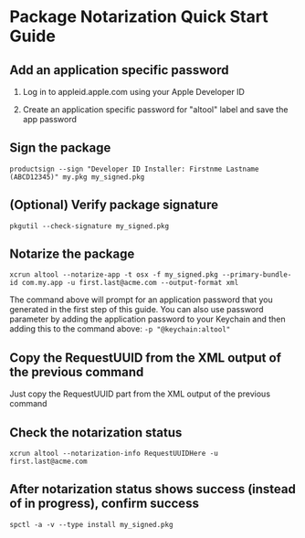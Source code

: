 # Package Notarization Quick Start Guide

## Add an application specific password

1) Log in to appleid.apple.com using your Apple Developer ID

2) Create an application specific password for "altool" label and save the app password

## Sign the package

`productsign --sign "Developer ID Installer: Firstnme Lastname (ABCD12345)" my.pkg my_signed.pkg`

## (Optional) Verify package signature

`pkgutil --check-signature my_signed.pkg`

## Notarize the package

`xcrun altool --notarize-app -t osx -f my_signed.pkg --primary-bundle-id com.my.app -u first.last@acme.com --output-format xml`

The command above will prompt for an application password that you generated in the first step of this guide. You can also use password parameter by adding the application password to your Keychain and then adding this to the command above:  `-p "@keychain:altool"`

## Copy the RequestUUID from the XML output of the previous command

Just copy the RequestUUID part from the XML output of the previous command

## Check the notarization status

`xcrun altool --notarization-info RequestUUIDHere -u first.last@acme.com
`
## After notarization status shows success (instead of in progress), confirm success

`spctl -a -v --type install my_signed.pkg`
